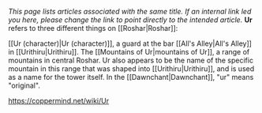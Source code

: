 *This  page lists articles associated with the same title.  If an internal link led you here, please change the link to point directly to the intended article.*
**Ur** refers to three different things on [[Roshar\|Roshar]]:

[[Ur (character)\|Ur (character)]], a guard at the bar [[All's Alley\|All's Alley]] in [[Urithiru\|Urithiru]].
The [[Mountains of Ur\|mountains of Ur]], a range of mountains in central Roshar.
Ur also appears to be the name of the specific mountain in this range that was shaped into [[Urithiru\|Urithiru]], and is used as a name for the tower itself.
In the [[Dawnchant\|Dawnchant]], "ur" means "original".


https://coppermind.net/wiki/Ur